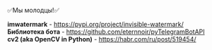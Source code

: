 ✅Мы молодцы!✅

<b>imwatermark</b> - https://pypi.org/project/invisible-watermark/      
<b>Библиотека бота</b> - https://github.com/eternnoir/pyTelegramBotAPI     
<b>cv2 (aka OpenCV in Python)</b> - https://habr.com/ru/post/519454/
